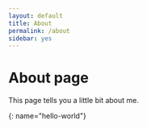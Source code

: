 ```yaml
---
layout: default
title: About
permalink: /about
sidebar: yes
---
```


# About page

This page tells you a little bit about me.


<!-- anchor example!! -->
[](){: name="hello-world"}
